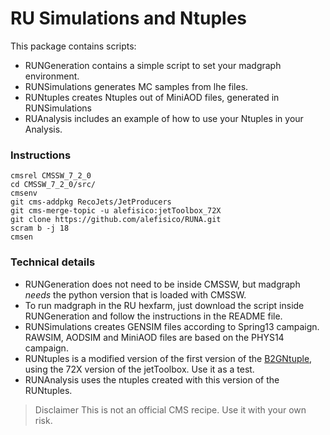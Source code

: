 # RU Simulations and Ntuples  


This package contains scripts:

* RUNGeneration contains a simple script to set your madgraph environment. 
* RUNSimulations generates MC samples from lhe files.
* RUNtuples creates Ntuples out of MiniAOD files, generated in RUNSimulations
* RUAnalysis includes an example of how to use your Ntuples in your Analysis.


### Instructions
```
cmsrel CMSSW_7_2_0
cd CMSSW_7_2_0/src/
cmsenv
git cms-addpkg RecoJets/JetProducers
git cms-merge-topic -u alefisico:jetToolbox_72X
git clone https://github.com/alefisico/RUNA.git
scram b -j 18
cmsen
```

### Technical details

* RUNGeneration does not need to be inside CMSSW, but madgraph *needs* the python version that is loaded with CMSSW. 
* To run madgraph in the RU hexfarm, just download the script inside RUNGeneration and follow the instructions in the README file.
* RUNSimulations creates GENSIM files according to Spring13 campaign. RAWSIM, AODSIM and MiniAOD files are based on the PHYS14 campaign.
* RUNtuples is a modified version of the first version of the [B2GNtuple](https://github.com/cmsb2g/B2GAnaFW/tree/master), using the 72X version of the jetToolbox. Use it as a test.
* RUNAnalysis uses the ntuples created with this version of the RUNtuples. 

> Disclaimer
> This is not an official CMS recipe. Use it with your own risk.
